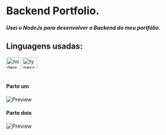 # Backend Portfolio.
##### Usei o NodeJs para desenvolver o Backend do meu portfólio.

## Linguagens usadas:  
<div style="display: inline_block;">
   <img alt="nodejs" height="30" width="40" src="https://cdn.jsdelivr.net/gh/devicons/devicon/icons/nodejs/nodejs-original.svg" />
   <img alt="typescript" height="30" width="40" src="https://cdn.jsdelivr.net/gh/devicons/devicon/icons/typescript/typescript-original.svg" />
</div>

<br>
  
 #### Parte um
![Preview](https://github.com/progjoao/myportfolio/blob/master/assets/images/preview.jpeg)

 #### Parte dois
![Preview](https://github.com/progjoao/myportfolio/blob/master/assets/images/preview_2.jpeg)


